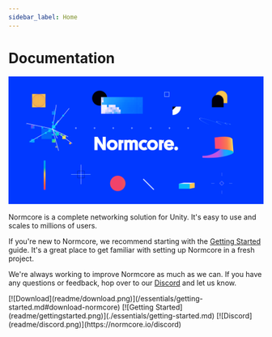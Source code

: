 ```yaml
---
sidebar_label: Home
---
```

# Documentation

![](./readme/normcore-logo-header.png)

Normcore is a complete networking solution for Unity. It's easy to use and scales to millions of users.

If you're new to Normcore, we recommend starting with the [Getting Started](./essentials/getting-started.md) guide. It's a great place to get familiar with setting up Normcore in a fresh project.

We're always working to improve Normcore as much as we can. If you have any questions or feedback, hop over to our [Discord](https://normcore.io/discord)<!--- or the [forum](https://forum.normcore.io/)---> and let us know.


<span class="linkblocks">
[![Download](readme/download.png)](/essentials/getting-started.md#download-normcore)
[![Getting Started](readme/gettingstarted.png)](./essentials/getting-started.md)
[![Discord](readme/discord.png)](https://normcore.io/discord)
<!---[![Forum](readme/forum.png)](https://forum.normcore.io/)--->
</span>

